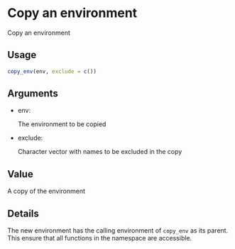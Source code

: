 # Copy an environment

Copy an environment

## Usage

``` r
copy_env(env, exclude = c())
```

## Arguments

- env:

  The environment to be copied

- exclude:

  Character vector with names to be excluded in the copy

## Value

A copy of the environment

## Details

The new environment has the calling environment of `copy_env` as its
parent. This ensure that all functions in the namespace are accessible.
